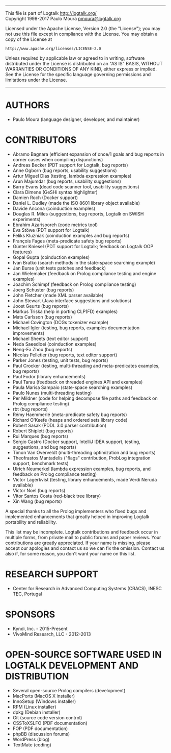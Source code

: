 ________________________________________________________________________

This file is part of Logtalk <http://logtalk.org/>  
Copyright 1998-2017 Paulo Moura <pmoura@logtalk.org>

Licensed under the Apache License, Version 2.0 (the "License");
you may not use this file except in compliance with the License.
You may obtain a copy of the License at

    http://www.apache.org/licenses/LICENSE-2.0

Unless required by applicable law or agreed to in writing, software
distributed under the License is distributed on an "AS IS" BASIS,
WITHOUT WARRANTIES OR CONDITIONS OF ANY KIND, either express or implied.
See the License for the specific language governing permissions and
limitations under the License.
________________________________________________________________________


AUTHORS
=======

* Paulo Moura (language designer, developer, and maintainer)


CONTRIBUTORS
============

* Abramo Bagnara (efficient expansion of once/1 goals and bug reports in corner cases when compiling disjunctions)
* Andreas Becker (PDT support for Logtalk, bug reports)
* Anne Ogborn (bug reports, usability suggestions)
* Artur Miguel Dias (testing, lambda expression examples)
* Arun Majumdar (bug reports, usability suggestions)
* Barry Evans (dead code scanner tool, usability suggestions)
* Clara Dimene (GeSHi syntax highlighter)
* Damien Roch (Docker support)
* Daniel L. Dudley (made the ISO 8601 library object available)
* Davide Ancona (coinduction examples)
* Douglas R. Miles (suggestions, bug reports, Logtalk on SWISH experiments)
* Ebrahim Azarisooreh (code metrics tool)
* Eva Stöwe (PDT support for Logtalk)
* Feliks Kluzniak (coinduction examples and bug reports)
* François Fages (meta-predicate safety bug reports)
* Günter Kniesel (PDT support for Logtalk; feedback on Logtalk OOP features)
* Gopal Gupta (coinduction examples)
* Ivan Bratko (search methods in the state-space searching example)
* Jan Burse (unit tests patches and feedback)
* Jan Wielemaker (feedback on Prolog compliance testing and engine examples)
* Joachim Schimpf (feedback on Prolog compliance testing)
* Joerg Schuster (bug reports)
* John Fletcher (made XML parser available)
* John Stewart (Java interface suggestions and solutions)
* Joost Geurts (bug reports)
* Markus Triska (help in porting CLP(FD) examples)
* Mats Carlsson (bug reports)
* Michael Covington (DCGs tokenizer example)
* Michael Igler (testing, bug reports, examples documentation improvements)
* Michael Sheets (text editor support)
* Neda Saeedloei (coinduction examples)
* Neng-Fa Zhou (bug reports)
* Nicolas Pelletier (bug reports, text editor support)
* Parker Jones (testing, unit tests, bug reports)
* Paul Crocker (testing, multi-threading and meta-predicates examples, bug reports)
* Paul Fodor (library enhancements)
* Paul Tarau (feedback on threaded engines API and examples)
* Paula Marisa Sampaio (state-space searching examples)
* Paulo Nunes (multi-threading testing)
* Per Mildner (code for helping decompose file paths and feedback on Prolog compliance testing)
* rbt (bug reports)
* Rémy Haemmerlé (meta-predicate safety bug reports)
* Richard O'Keefe (heaps and ordered sets library code)
* Robert Sasak (PDDL 3.0 parser contribution)
* Robert Shiplett (bug reports)
* Rui Marques (bug reports)
* Sergio Castro (Docker support, IntelliJ IDEA support, testing, suggestions, and bug reports)
* Timon Van Overveldt (multi-threading optimization and bug reports)
* Theofrastos Mantadelis ("flags" contribution, ProbLog integration support, benchmark tests)
* Ulrich Neumerkel (lambda expression examples, bug reports, and feedback on Prolog compliance testing)
* Victor Lagerkvist (testing, library enhancements, made Verdi Neruda available)
* Victor Noel (bug reports)
* Vítor Santos Costa (red-black tree library)
* Xin Wang (bug reports)

A special thanks to all the Prolog implementers who fixed bugs and
implemented enhancements that greatly helped in improving Logtalk
portability and reliability.

This list may be incomplete. Logtalk contributions and feedback occur
in multiple forms, from private mail to public forums and paper reviews.
Your contributions are greatly appreciated. If your name is missing,
please accept our apologies and contact us so we can fix the omission.
Contact us also if, for some reason, you don't want your name on this
list.


RESEARCH SUPPORT
================

* Center for Research in Advanced Computing Systems (CRACS), INESC TEC, Portugal


SPONSORS
========

* Kyndi, Inc. - 2015-Present
* VivoMind Research, LLC - 2012-2013


OPEN-SOURCE SOFTWARE USED IN LOGTALK DEVELOPMENT AND DISTRIBUTION
=================================================================

* Several open-source Prolog compilers (development)
* MacPorts (MacOS X installer)
* InnoSetup (Windows installer)
* RPM (Linux installer)
* dpkg (Debian installer)
* Git (source code version control)
* CSSToXSLFO (PDF documentation)
* FOP (PDF documentation)
* phpBB (discussion forums)
* WordPress (blog)
* TextMate (coding)
